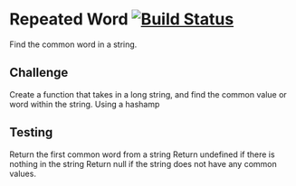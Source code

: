 # Repeated Word [![Build Status](https://travis-ci.com/ashabrai/repeatedWord.svg?branch=master)](https://travis-ci.com/ashabrai/repeatedWord)

Find the common word in a string.
## Challenge
Create a function that takes in a long string, and find the common value or word within the string. Using 
a hashamp
## Testing
Return the first common word from a string
Return undefined if there is nothing in the string
Return null if the string does not have any common values.
